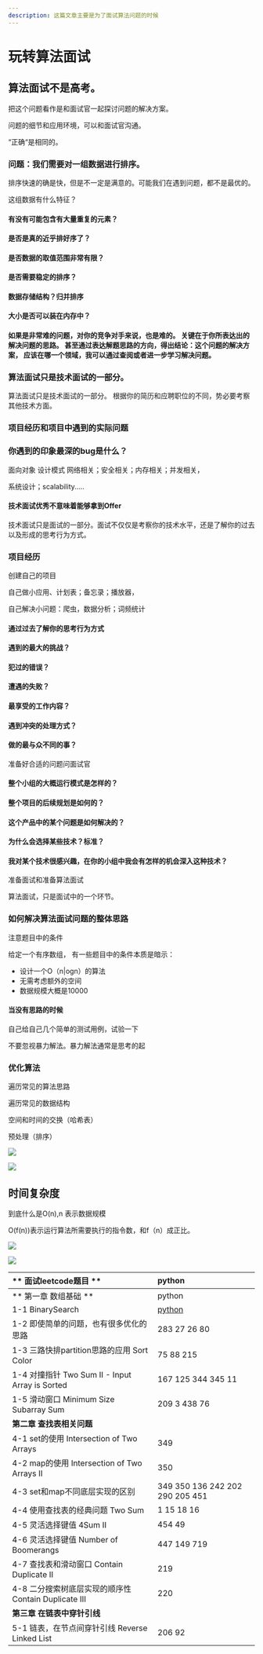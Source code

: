 ```yaml
---
description: 这篇文章主要是为了面试算法问题的时候
---
```


# 玩转算法面试

## 算法面试不是高考。

把这个问题看作是和面试官一起探讨问题的解决方案。

问题的细节和应用环境，可以和面试官沟通。

“正确“是相同的。

### 问题：我们需要对一组数据进行排序。

排序快速的确是快，但是不一定是满意的。可能我们在遇到问题，都不是最优的。

这组数据有什么特征？

#### 有没有可能包含有大量重复的元素？

#### 是否是真的近乎排好序了？

#### 是否数据的取值范围非常有限？

#### 是否需要稳定的排序？

#### 数据存储结构？归并排序

#### 大小是否可以装在内存中？

#### 如果是非常难的问题，对你的竞争对手来说，也是难的。 关键在于你所表达出的解决问题的思路。 甚至通过表达解题思路的方向，得出结论：这个问题的解决方案， 应该在哪一个领域，我可以通过查阅或者进一步学习解决问题。



### 算法面试只是技术面试的一部分。

算法面试只是技术面试的一部分。 根据你的简历和应聘职位的不同，势必要考察其他技术方面。



### 项目经历和项目中遇到的实际问题

### 你遇到的印象最深的bug是什么？

面向对象 设计模式 网络相关；安全相关；内存相关；并发相关，

系统设计；scalability.....



#### 技术面试优秀不意味着能够拿到Offer 

技术面试只是面试的一部分。面试不仅仅是考察你的技术水平，还是了解你的过去以及形成的思考行为方式。

### 项目经历

创建自己的项目 

自己做小应用、计划表；备忘录；播放器， 

自己解决小问题：爬虫，数据分析；词频统计



#### 通过过去了解你的思考行为方式 

#### 遇到的最大的挑战？

#### 犯过的错误？ 

#### 遭遇的失败？

#### 最享受的工作内容？ 

#### 遇到冲突的处理方式？ 

#### 做的最与众不同的事？

准备好合适的问题问面试官 

#### 整个小组的大概运行模式是怎样的？

#### 整个项目的后续规划是如何的？ 

#### 这个产品中的某个问题是如何解决的？

#### 为什么会选择某些技术？标准？

#### 我对某个技术很感兴趣，在你的小组中我会有怎样的机会深入这种技术？



准备面试和准备算法面试

算法面试，只是面试中的一个环节。


### 如何解决算法面试问题的整体思路

注意题目中的条件 

给定一个有序数组， 有一些题目中的条件本质是暗示：

* 设计一个O（n\|ogn）的算法 
* 无需考虑额外的空间
* 数据规模大概是10000

#### 当没有思路的时候

自己给自己几个简单的测试用例，试验一下 

不要忽视暴力解法。暴力解法通常是思考的起



### 优化算法

遍历常见的算法思路 

遍历常见的数据结构 

空间和时间的交换（哈希表）

预处理（排序）

![](.gitbook/assets/image%20%283%29.png)

![](.gitbook/assets/image%20%286%29.png)

## 时间复杂度

到底什么是O\(n\),n 表示数据规模

O\(f\(n\)\)表示运行算法所需要执行的指令数，和f（n）成正比。



![](.gitbook/assets/image%20%2811%29.png)

![](.gitbook/assets/image.png)

| ** 面试leetcode题目 **  | python |
| :---  |  :--- |
| ** 第一章 数组基础 **  | python |
| 1-1 BinarySearch   |[python](./Chapter01_ArrayProblem/BinarySearch.py)|
| 1-2 即使简单的问题，也有很多优化的思路 | 283 27 26 80 |
| 1-3 三路快排partition思路的应用 Sort Color | 75 88 215 |
| 1-4 对撞指针 Two Sum II - Input Array is Sorted | 167 125 344 345 11 |
| 1-5 滑动窗口 Minimum Size Subarray Sum | 209 3 438 76 |
| **第二章 查找表相关问题** | | |
| 4-1 set的使用 Intersection of Two Arrays | 349 |
| 4-2 map的使用 Intersection of Two Arrays II | 350 |
| 4-3 set和map不同底层实现的区别 | 349 350 136 242 202 290 205 451 |
| 4-4 使用查找表的经典问题 Two Sum | 1 15 18 16 
| 4-5 灵活选择键值 4Sum II | 454  49 |
| 4-6 灵活选择键值 Number of Boomerangs | 447  149 719 |
| 4-7 查找表和滑动窗口 Contain Duplicate II | 219 |
| 4-8 二分搜索树底层实现的顺序性 Contain Duplicate III | 220 |
| **第三章 在链表中穿针引线** | | |
| 5-1 链表，在节点间穿针引线 Reverse Linked List | 206  92 |

